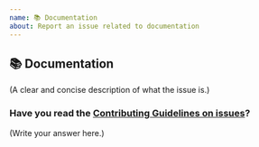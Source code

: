 ```yaml
---
name: 📚 Documentation
about: Report an issue related to documentation
---
```


## 📚 Documentation

(A clear and concise description of what the issue is.)

### Have you read the [Contributing Guidelines on issues](https://github.com/facebook/Docusaurus/blob/master/CONTRIBUTING.md#reporting-new-issues)?

(Write your answer here.)
